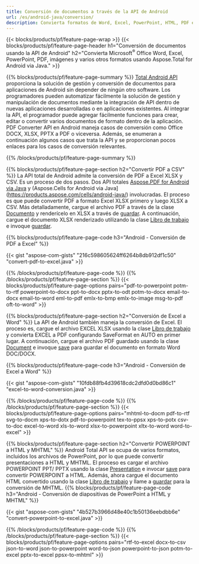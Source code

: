 ```yaml
---
title: Conversión de documentos a través de la API de Android 
url: /es/android-java/conversion/
description: Convierta formatos de Word, Excel, PowerPoint, HTML, PDF e imagen utilizando la API de conversión de Android. Android convierte Office docx, xlsx, pptx a PDF. 
---
```


{{< blocks/products/pf/feature-page-wrap >}}
{{< blocks/products/pf/feature-page-header h1="Conversión de documentos usando la API de Android" h2="Convierta Microsoft<sup>&reg;</sup> Office Word, Excel, PowerPoint, PDF, imágenes y varios otros formatos usando Aspose.Total for Android via Java." >}}

{{% blocks/products/pf/feature-page-summary %}}
[Total Android API](https://products.aspose.com/total/android-java/) proporciona la solución de gestión y conversión de documentos para aplicaciones de Android sin depender de ningún otro software. Los programadores pueden automatizar fácilmente la solución de gestión y manipulación de documentos mediante la integración de API dentro de nuevas aplicaciones desarrolladas o en aplicaciones existentes. Al integrar la API, el programador puede agregar fácilmente funciones para crear, editar o convertir varios documentos de formato dentro de la aplicación. PDF Converter API en Android maneja casos de conversión como Office DOCX, XLSX, PPTX a PDF o viceversa. Además, se enumeran a continuación algunos casos que trata la API y se proporcionan pocos enlaces para los casos de conversión relevantes. 

{{% /blocks/products/pf/feature-page-summary  %}}

{{% blocks/products/pf/feature-page-section  h2="Convertir PDF a CSV" %}}
La API total de Android admite la conversión de PDF a Excel XLSX y CSV. Es un proceso de dos pasos. Dos API totales [Aspose.PDF for Android via Java](https://products.aspose.com/pdf/android-java/) y (Aspose.Cells for Android via Java](https://products.aspose.com/cells/android-java/) involucradas. El proceso es que puede convertir PDF a formato Excel XLSX primero y luego XLSX a CSV. Más detalladamente, cargue el archivo PDF a través de la clase [Documento](https://reference.aspose.com/pdf/java/com.aspose.pdf/Document) y renderícelo en XLSX a través de [guardar](https://reference.aspose.com/pdf/java/com.aspose.pdf/Document#save-java.lang.String-com.aspose.pdf.SaveOptions-). A continuación, cargue el documento XLSX renderizado utilizando la clase [Libro de trabajo](https://reference.aspose.com/cells/java/com.aspose.cells/Workbook) e invoque [guardar](https://reference.aspose.com/cells/java/com.aspose.cells/workbook#save(java.lang.String,%20com.aspose.cells.SaveOptions)).

{{% blocks/products/pf/feature-page-code h3="Android - Conversión de PDF a Excel" %}}

{{< gist "aspose-com-gists" "216c598605624ff6264b8db912df1c50" "convert-pdf-to-excel.java" >}}

{{% /blocks/products/pf/feature-page-code  %}}
{{% /blocks/products/pf/feature-page-section %}}
{{< blocks/products/pf/feature-page-options pairs="pdf-to-powerpoint potm-to-rtf powerpoint-to-docx ppt-to-docx pptx-to-odt potm-to-docx email-to-docx email-to-word eml-to-pdf emlx-to-bmp emlx-to-image msg-to-pdf oft-to-word" >}}


{{% blocks/products/pf/feature-page-section  h2="Conversión de Excel a Word" %}}
La API de Android también maneja la conversión de Excel. El proceso es, cargue el archivo EXCEL XLSX usando la clase [Libro de trabajo](https://reference.aspose.com/cells/java/com.aspose.cells/Workbook) y convierta EXCEL a PDF configurando SaveFormat en AUTO en primer lugar. A continuación, cargue el archivo PDF guardado usando la clase [Document](https://reference.aspose.com/pdf/java/com.aspose.pdf/Document) e invoque [save](https://reference.aspose.com/pdf/java/com.aspose.pdf/Document#save-java.lang.String-com.aspose.pdf.SaveOptions-) para guardar el documento en formato Word DOC/DOCX.

{{% blocks/products/pf/feature-page-code h3="Android - Conversión de Excel a Word" %}}

{{< gist "aspose-com-gists" "10fdb88fb4d39618cdc2dfd0d0bd86c1" "excel-to-word-conversion.java" >}}

{{% /blocks/products/pf/feature-page-code  %}}
{{% /blocks/products/pf/feature-page-section %}}
{{< blocks/products/pf/feature-page-options pairs="mhtml-to-docm pdf-to-rtf svg-to-docm xps-to-dotx pdf-to-powerpoint tex-to-ppsx xps-to-potx csv-to-doc excel-to-word xls-to-word xlsx-to-powerpoint xltx-to-word word-to-excel" >}}

{{% blocks/products/pf/feature-page-section  h2="Convertir POWERPOINT a HTML y MHTML" %}}
Android Total API se ocupa de varios formatos, incluidos los archivos de PowerPoint, por lo que puede convertir presentaciones a HTML y MHTML. El proceso es cargar el archivo POWERPOINT PPT/ PPTX usando la clase [Presentation](https://reference.aspose.com/slides/java/com.aspose.slides/Presentation) e invocar [save](https://reference.aspose.com/slides/java/com.aspose.slides/Presentation#save-java.lang.String-int-com.aspose.slides.ISaveOptions-) para convertir POWERPOINT a HTML. Además, ahora cargue el documento HTML convertido usando la clase [Libro de trabajo](https://reference.aspose.com/cells/java/com.aspose.cells/Workbook) y llame a [guardar](https://reference.aspose.com/cells/java/com.aspose.cells/) para la conversión de MHTML. 
{{% blocks/products/pf/feature-page-code h3="Android - Conversión de diapositivas de PowerPoint a HTML y MHTML" %}}

{{< gist "aspose-com-gists" "4b527b3966d48e40c1b50136eebdbb6e" "convert-powerpoint-to-excel.java" >}}


{{% /blocks/products/pf/feature-page-code  %}}
{{% /blocks/products/pf/feature-page-section %}}
{{< blocks/products/pf/feature-page-options pairs="rtf-to-excel docx-to-csv json-to-word json-to-powerpoint word-to-json powerpoint-to-json potm-to-excel pptx-to-excel ppsx-to-mhtml" >}}